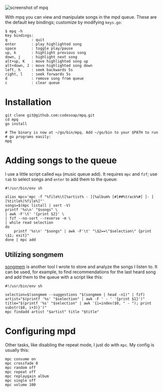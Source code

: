 ![screenshot of mpq](./screenshot.png)

With mpq you can view and manipulate songs in the mpd queue. These are
the default key bindings; customize by modifying `keys.go`:

```console
$ mpq -h
Key bindings:
q       	: quit
enter   	: play highlighted song
space   	: toggle play/pause
up, k    	: highlight previous song
down, j  	: highlight next song
alt+up, K  	: move highlighted song up
alt+down, J	: move highlighted song down
left, h    	: seek backwards 5s
right, l   	: seek forwards 5s
d       	: remove song from queue
c       	: clear queue
```

# Installation
```shell
git clone git@github.com:codesoap/mpq.git
cd mpq
go install

# The binary is now at ~/go/bin/mpq. Add ~/go/bin to your $PATH to run
# go programs easily:
mpq
```

# Adding songs to the queue
I use a little script called `mqa` (music queue add). It requires `mpc`
and `fzf`; use `tab` to select songs and `enter` to add them to the
queue:

```shell
#!/usr/bin/env sh

alias mpc='mpc -f "%file%\t[%artist% - ][%album% [#[##%track%#] ]- ][%title%|%file%]"'
songs=$(mpc listall | sort -V)
printf '%s\n' "$songs" \
| awk -F'\t' '{print $2}' \
| fzf --no-sort --reverse -m \
| while read selection
do
	printf '%s\n' "$songs" | awk -F'\t' "\$2==\"$selection\" {print \$1; exit}"
done | mpc add
```

## Utilizing songmem
[songmem](https://github.com/codesoap/songmem/) is another tool I wrote
to store and analyze the songs I listen to. It can be used, for example,
to find recommendations for the last heard song and add them to the
queue with a script like this:

```shell
#!/usr/bin/env sh

selection=$(songmem --suggestions "$(songmem | head -n1)" | fzf)
artist="$(printf '%s' "$selection" | awk -F ' - ' '{print $1}')"
title="$(printf '%s' "$selection" | awk '{i=index($0, " - "); print substr($0, i+3)}')"
mpc findadd artist "$artist" title "$title"
```

# Configuring mpd
Other tasks, like disabling the repeat mode, I just do with `mpc`. My
config is usually this:

```shell
mpc consume on
mpc crossfade 0
mpc random off
mpc repeat off
mpc replaygain album
mpc single off
mpc volume 100
```
